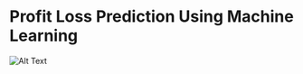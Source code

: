 # Profit Loss Prediction Using Machine Learning   
![Alt Text](https://miro.medium.com/v2/resize:fit:1280/0*yh2tqLgKHZ0PHXCl.gif)
